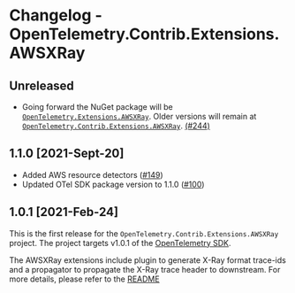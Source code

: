 # Changelog - OpenTelemetry.Contrib.Extensions.AWSXRay

## Unreleased

* Going forward the NuGet package will be
  [`OpenTelemetry.Extensions.AWSXRay`](https://www.nuget.org/packages/OpenTelemetry.Extensions.AWSXRay).
  Older versions will remain at
  [`OpenTelemetry.Contrib.Extensions.AWSXRay`](https://www.nuget.org/packages/OpenTelemetry.Contrib.Extensions.AWSXRay).
  [(#244)](https://github.com/open-telemetry/opentelemetry-dotnet-contrib/pull/244)

## 1.1.0 [2021-Sept-20]

* Added AWS resource detectors ([#149](https://github.com/open-telemetry/opentelemetry-dotnet-contrib/pull/149))
* Updated OTel SDK package version to 1.1.0
  ([#100](https://github.com/open-telemetry/opentelemetry-dotnet-contrib/pull/100))

## 1.0.1 [2021-Feb-24]

This is the first release for the `OpenTelemetry.Contrib.Extensions.AWSXRay`
project. The project targets v1.0.1 of the [OpenTelemetry
SDK](https://www.nuget.org/packages/OpenTelemetry/).

The AWSXRay extensions include plugin to generate X-Ray format trace-ids and a
propagator to propagate the X-Ray trace header to downstream. For more details,
please refer to the
[README](https://github.com/open-telemetry/opentelemetry-dotnet-contrib/blob/main/src/OpenTelemetry.Contrib.Extensions.AWSXRay/README.md)
